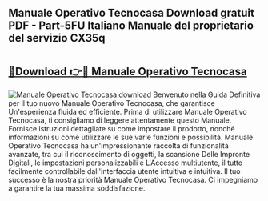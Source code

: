 ## Manuale Operativo Tecnocasa Download gratuit PDF - Part-5FU Italiano Manuale del proprietario del servizio CX35q

# <h2><a href="http://dfabil.blite.top/?on=Manuale+Operativo+Tecnocasa">🔗Download 👉🔴 Manuale Operativo Tecnocasa</a></h2>

[![Manuale Operativo Tecnocasa download](https://i.imgur.com/lujVjoI.png)](http://dfabil.blite.top/?on=Manuale+Operativo+Tecnocasa)
Benvenuto nella Guida Definitiva per il tuo nuovo Manuale Operativo Tecnocasa, che garantisce Un'esperienza fluida ed efficiente. Prima di utilizzare Manuale Operativo Tecnocasa, ti consigliamo di leggere attentamente questo Manuale. Fornisce istruzioni dettagliate su come impostare il prodotto, nonché informazioni su come utilizzare le sue varie funzioni e possibilità. Manuale Operativo Tecnocasa ha un'impressionante raccolta di funzionalità avanzate, tra cui il riconoscimento di oggetti, la scansione Delle Impronte Digitali, le impostazioni personalizzabili e L'Accesso multiutente, il tutto facilmente controllabile dall'interfaccia utente intuitiva e intuitiva. Il tuo successo è la nostra priorità Manuale Operativo Tecnocasa. Ci impegniamo a garantire la tua massima soddisfazione.
